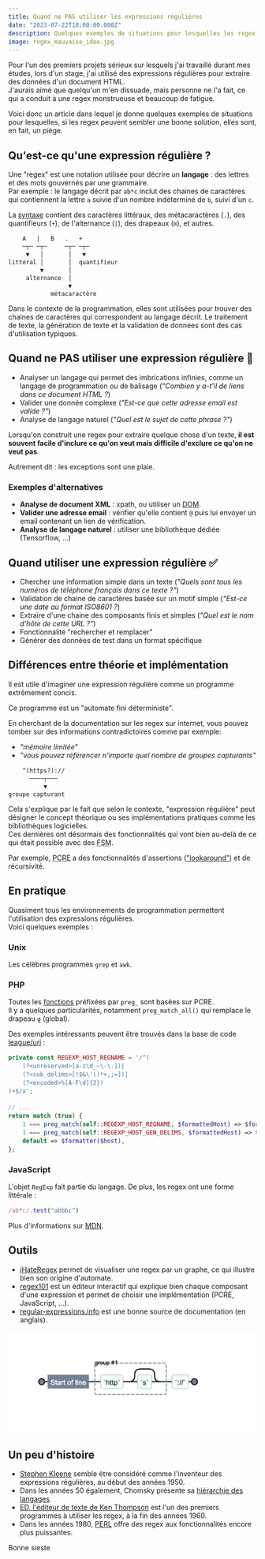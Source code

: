 ```yaml
---
title: Quand ne PAS utiliser les expressions régulières
date: "2023-07-22T18:00:00.000Z"
description: Quelques exemples de situations pour lesquelles les regex sont un piège, et un peu d'histoire.
image: regex_mauvaise_idee.jpg
---
```


Pour l'un des premiers projets sérieux sur lesquels j'ai travaillé durant mes études, lors d'un stage, j'ai utilisé des expressions régulières pour extraire des données d'un document HTML.  
J'aurais aimé que quelqu'un m'en dissuade, mais personne ne l'a fait, ce qui a conduit à une regex monstrueuse et beaucoup de fatigue.  

Voici donc un article dans lequel je donne quelques exemples de situations pour lesquelles, si les regex peuvent sembler une bonne solution, elles sont, en fait, un piège.

## Qu'est-ce qu'une expression régulière ?

Une "regex" est une notation utilisée pour décrire un **langage** : des lettres et des mots gouvernés par une grammaire.  
Par exemple : le langage décrit par `ab*c` inclut des chaines de caractères qui contiennent la lettre `a` suivie d'un nombre indéterminé de `b`, suivi d'un `c`.

La [syntaxe](https://www.regular-expressions.info/refquick.html) contient des caractères littéraux, des métacaractères (`.`), des quantifieurs (`+`), de l'alternance (`|`), des drapeaux (`m`), et autres.

```
    A   |   B   .   +
    ─┬─ ─┬─     ─┬─ ─┬─
     ▼   │       │   ▼
littéral │       │  quantifieur
         ▼       │
     alternance  │
                 ▼
            métacaractère
```

Dans le contexte de la programmation, elles sont utilisées pour trouver des chaines de caractères qui correspondent au langage décrit. Le traitement de texte, la génération de texte et la validation de données sont des cas d'utilisation typiques.

## Quand ne PAS utiliser une expression régulière 🛑

- Analyser un langage qui permet des imbrications infinies, comme un langage de programmation ou de balisage (*"Combien y a-t'il de liens dans ce document HTML ?*)
- Valider une donnée complexe (*"Est-ce que cette adresse email est valide ?"*)
- Analyse de langage naturel (*"Quel est le sujet de cette phrase ?"*)

<section class="warning">
<p>
Lorsqu'on construit une regex pour extraire quelque chose d'un texte, <strong>il est souvent facile d'inclure ce qu'on veut mais difficile d'exclure ce qu'on ne veut pas</strong>.  

Autrement dit : les exceptions sont une plaie.  
</p>
</section>

### Exemples d'alternatives

- **Analyse de document XML** : xpath, ou utiliser un <abbr title="Document Object Model">DOM</abbr>.
- **Valider une adresse email** : vérifier qu'elle contient `@` puis lui envoyer un email contenant un lien de vérification.
- **Analyse de langage naturel** : utiliser une bibliothèque dédiée (Tensorflow, ...)

## Quand utiliser une expression régulière ✅

- Chercher une information simple dans un texte (*"Quels sont tous les numéros de téléphone français dans ce texte ?"*)
- Validation de chaine de caractères basée sur un motif simple (*"Est-ce une date au format ISO8601 ?*)
- Extraire d'une chaine des composants finis et simples (*"Quel est le nom d'hôte de cette URL ?"*)
- Fonctionnalité "rechercher et remplacer"
- Générer des données de test dans un format spécifique

## Différences entre théorie et implémentation

<aside class="my-comment">
<p>
Il est utile d'imaginer une expression régulière comme un programme extrêmement concis.  

Ce programme est un "automate fini déterministe".
</p>
</aside>

En cherchant de la documentation sur les regex sur internet, vous pouvez tomber sur des informations contradictoires comme par exemple:  
- *"mémoire limitée"*
- *"vous pouvez référencer n'importe quel nombre de groupes capturants"*

```
    ^(https?)://
      ────┬───
          ▼
groupe capturant
```

Cela s'explique par le fait que selon le contexte, "expression régulière" peut désigner le concept théorique ou ses implémentations pratiques comme les bibliothèques logicielles.  
Ces dernières ont désormais des fonctionnalités qui vont bien au-delà de ce qui était possible avec des <abbr title="Finite State Machines (automatons)">FSM</abbr>.

Par exemple, <abbr title="Perl-Compatible Regular Expressions">PCRE</abbr> a des fonctionnalités d'assertions (["lookaround"](https://www.regular-expressions.info/lookaround.html)) et de récursivité.

## En pratique

Quasiment tous les environnements de programmation permettent l'utilisation des expressions régulières.  
Voici quelques exemples :

### Unix

Les célèbres programmes `grep` et `awk`.

### PHP

Toutes les [fonctions](https://www.php.net/manual/fr/ref.pcre.php) préfixées par `preg_` sont basées sur PCRE.  
Il y a quelques particularités, notamment `preg_match_all()` qui remplace le drapeau `g` (global).

Des exemples intéressants peuvent être trouvés dans la base de code [league/uri](https://github.com/thephpleague/uri/blob/master/Uri.php) :

```php
private const REGEXP_HOST_REGNAME = '/^(
    (?<unreserved>[a-z\d_~\-\.])|
    (?<sub_delims>[!$&\'()*+,;=])|
    (?<encoded>%[A-F\d]{2})
)+$/x';

// ...
return match (true) {
    1 === preg_match(self::REGEXP_HOST_REGNAME, $formattedHost) => $formattedHost,
    1 === preg_match(self::REGEXP_HOST_GEN_DELIMS, $formattedHost) => throw new SyntaxError('...'),
    default => $formatter($host),
};
```

### JavaScript

L'objet `RegExp` fait partie du langage. De plus, les regex ont une forme littérale :

```js
/ab*c/.test("abbbc")
```

Plus d'informations sur [MDN](https://developer.mozilla.org/fr/docs/Web/JavaScript/Reference/Global_Objects/RegExp).

## Outils

- [iHateRegex](https://ihateregex.io/) permet de visualiser une regex par un graphe, ce qui illustre bien son origine d'automate.
- [regex101](https://regex101.com/) est un éditeur interactif qui explique bien chaque composant d'une expression et permet de choisir une implémentation (PCRE, JavaScript, ...).
- [regular-expressions.info](https://www.regular-expressions.info/) est une bonne source de documentation (en anglais).

![ihateregex](ihateregex.png "Le site ihateregex.io permet de visualiser une regex par un graphe")

## Un peu d'histoire

- [Stephen Kleene](https://fr.wikipedia.org/wiki/Stephen_Cole_Kleene) semble être considéré comme l'inventeur des expressions régulières, au début des années 1950.
- Dans les années 50 également, Chomsky présente sa [hiérarchie des langages](https://fr.wikipedia.org/wiki/Hiérarchie_de_Chomsky).
- [ED, l'éditeur de texte de Ken Thompson](https://fr.wikipedia.org/wiki/Ed_(logiciel)) est l'un des premiers programmes à utiliser les regex, à la fin des années 1960.
- Dans les années 1980, [PERL](https://en.wikipedia.org/wiki/Regular_expression#Perl_and_PCRE) offre des regex aux fonctionnalités encore plus puissantes.

Bonne sieste